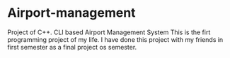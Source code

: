 # Airport-management
Project of C++. CLI based Airport Management System
This is the firt programming project of my life.
I have done this project with my friends in first semester as a final project os semester.
